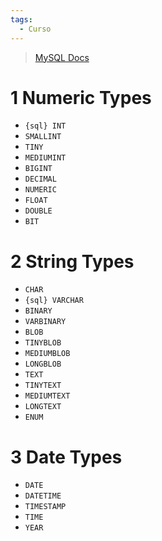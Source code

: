 ```yaml
---
tags:
  - Curso
---
```

> [MySQL Docs](https://dev.mysql.com/doc/refman/8.4/en/data-types.html)

# 1	Numeric Types

- `{sql} INT`
- `SMALLINT`
- `TINY`
- `MEDIUMINT`
- `BIGINT`
- `DECIMAL`
- `NUMERIC`
- `FLOAT`
- `DOUBLE`
- `BIT`

# 2	String Types

- `CHAR`
- `{sql} VARCHAR`
- `BINARY`
- `VARBINARY`
- `BLOB`
- `TINYBLOB`
- `MEDIUMBLOB`
- `LONGBLOB`
- `TEXT`
- `TINYTEXT`
- `MEDIUMTEXT`
- `LONGTEXT`
- `ENUM`

# 3	Date Types

- `DATE`
- `DATETIME`
- `TIMESTAMP`
- `TIME`
- `YEAR`
